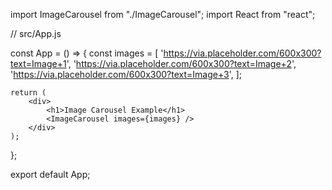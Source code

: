 import ImageCarousel from "./ImageCarousel";
import React from "react";

// src/App.js

const App = () => {
    const images = [
        'https://via.placeholder.com/600x300?text=Image+1',
        'https://via.placeholder.com/600x300?text=Image+2',
        'https://via.placeholder.com/600x300?text=Image+3',
    ];

    return (
        <div>
            <h1>Image Carousel Example</h1>
            <ImageCarousel images={images} />
        </div>
    );
};

export default App;
